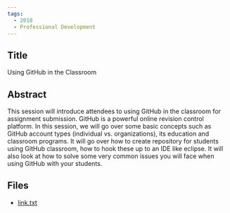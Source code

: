 ```yaml
---
tags:
  - 2018
  - Professional Development
---
```

    
## Title

Using GitHub in the Classroom

## Abstract

This session will introduce attendees to using GitHub in the classroom for assignment submission. GitHub is a powerful online revision control platform. In this session, we will go over some basic concepts such as GitHub account types (individual vs. organizations), its education and classroom programs. It will go over how to create repository for students using GitHub classroom, how to hook these up to an IDE like eclipse. It will also look at how to solve some very common issues you will face when using GitHub with your students.

## Files

- [link.txt](https://www.russellgordon.ca/acse/cemc-cse-resources/resources/2018/Christina_Kemp/link.txt)
